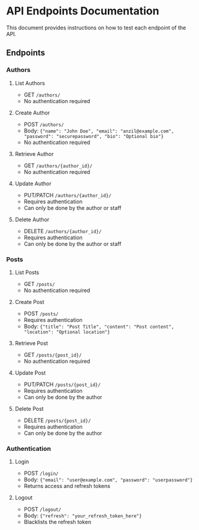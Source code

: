 # API Endpoints Documentation

This document provides instructions on how to test each endpoint of the API.


## Endpoints

### Authors

1. List Authors
   - GET `/authors/`
   - No authentication required

2. Create Author
   - POST `/authors/`
   - Body: `{"name": "John Doe", "email": "anzil@example.com", "password": "securepassword", "bio": "Optional bio"}`
   - No authentication required

3. Retrieve Author
   - GET `/authors/{author_id}/`
   - No authentication required

4. Update Author
   - PUT/PATCH `/authors/{author_id}/`
   - Requires authentication
   - Can only be done by the author or staff

5. Delete Author
   - DELETE `/authors/{author_id}/`
   - Requires authentication
   - Can only be done by the author or staff

### Posts

1. List Posts
   - GET `/posts/`
   - No authentication required

2. Create Post
   - POST `/posts/`
   - Requires authentication
   - Body: `{"title": "Post Title", "content": "Post content", "location": "Optional location"}`

3. Retrieve Post
   - GET `/posts/{post_id}/`
   - No authentication required

4. Update Post
   - PUT/PATCH `/posts/{post_id}/`
   - Requires authentication
   - Can only be done by the author

5. Delete Post
   - DELETE `/posts/{post_id}/`
   - Requires authentication
   - Can only be done by the author

### Authentication

1. Login
   - POST `/login/`
   - Body: `{"email": "user@example.com", "password": "userpassword"}`
   - Returns access and refresh tokens

2. Logout
   - POST `/logout/`
   - Body: `{"refresh": "your_refresh_token_here"}`
   - Blacklists the refresh token
